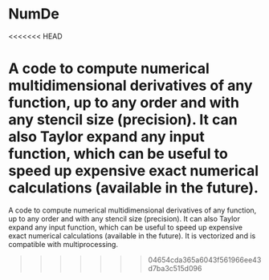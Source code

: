# NumDe
<<<<<<< HEAD

A code to compute numerical multidimensional derivatives of any function, up to any order and with any stencil size (precision). It can also Taylor expand any input function, which can be useful to speed up expensive exact numerical calculations (available in the future).
=======
A code to compute numerical multidimensional derivatives of any function, up to any order and with any stencil size (precision). It can also Taylor expand any input function, which can be useful to speed up expensive exact numerical calculations (available in the future). It is vectorized and is compatible with multiprocessing.
>>>>>>> 04654cda365a6043f561966ee43d7ba3c515d096
